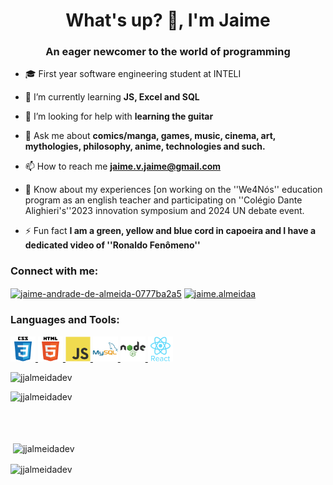 <h1 align="center">What's up? 🙌, I'm Jaime</h1>
<h3 align="center">An eager newcomer to the world of programming</h3>

- 🎓 First year software engineering student at INTELI

- 🌱 I’m currently learning **JS, Excel and SQL**

- 🤝 I’m looking for help with **learning the guitar**

- 💬 Ask me about **comics/manga, games, music, cinema, art, mythologies, philosophy, anime, technologies and such.**

- 📫 How to reach me **jaime.v.jaime@gmail.com**

- 📄 Know about my experiences [on working on the ''We4Nós'' education program as an english teacher and participating on ''Colégio Dante Alighieri's''2023 innovation symposium and 2024 UN debate event.

- ⚡ Fun fact **I am a green, yellow and blue cord in capoeira and I have a dedicated video of ''Ronaldo Fenômeno''**

<h3 align="left">Connect with me:</h3>
<p align="left">
<a href="https://linkedin.com/in/jaime-andrade-de-almeida-0777ba2a5" target="blank"><img align="center" src="https://raw.githubusercontent.com/rahuldkjain/github-profile-readme-generator/master/src/images/icons/Social/linked-in-alt.svg" alt="jaime-andrade-de-almeida-0777ba2a5" height="30" width="40" /></a>
<a href="https://instagram.com/jaime.almeidaa" target="blank"><img align="center" src="https://raw.githubusercontent.com/rahuldkjain/github-profile-readme-generator/master/src/images/icons/Social/instagram.svg" alt="jaime.almeidaa" height="30" width="40" /></a>
</p>

<h3 align="left">Languages and Tools:</h3>
<p align="left"> <a href="https://www.w3schools.com/css/" target="_blank" rel="noreferrer"> <img src="https://raw.githubusercontent.com/devicons/devicon/master/icons/css3/css3-original-wordmark.svg" alt="css3" width="40" height="40"/> </a> <a href="https://www.w3.org/html/" target="_blank" rel="noreferrer"> <img src="https://raw.githubusercontent.com/devicons/devicon/master/icons/html5/html5-original-wordmark.svg" alt="html5" width="40" height="40"/> </a> <a href="https://developer.mozilla.org/en-US/docs/Web/JavaScript" target="_blank" rel="noreferrer"> <img src="https://raw.githubusercontent.com/devicons/devicon/master/icons/javascript/javascript-original.svg" alt="javascript" width="40" height="40"/> </a> <a href="https://www.mysql.com/" target="_blank" rel="noreferrer"> <img src="https://raw.githubusercontent.com/devicons/devicon/master/icons/mysql/mysql-original-wordmark.svg" alt="mysql" width="40" height="40"/> </a> <a href="https://nodejs.org" target="_blank" rel="noreferrer"> <img src="https://raw.githubusercontent.com/devicons/devicon/master/icons/nodejs/nodejs-original-wordmark.svg" alt="nodejs" width="40" height="40"/> </a> <a href="https://reactjs.org/" target="_blank" rel="noreferrer"> <img src="https://raw.githubusercontent.com/devicons/devicon/master/icons/react/react-original-wordmark.svg" alt="react" width="40" height="40"/> </a> </p>



<p align="left"> <img src="https://komarev.com/ghpvc/?username=jjalmeidadev&label=Profile%20views&color=0e75b6&style=flat" alt="jjalmeidadev" /> </p>

<p><img align="left" src="https://github-readme-stats.vercel.app/api/top-langs?username=jjalmeidadev&show_icons=true&locale=en&layout=compact" alt="jjalmeidadev" /></p>

<br /> <br /> <br /> <br />  <p>&nbsp;<img align="center" src="https://github-readme-stats.vercel.app/api?username=jjalmeidadev&show_icons=true&locale=en" alt="jjalmeidadev" /></p>

<p><img align="center" src="https://github-readme-streak-stats.herokuapp.com/?user=jjalmeidadev&" alt="jjalmeidadev" /></p>

<!--
**jjalmeidadev/jjalmeidadev** is a ✨ _special_ ✨ repository because its `README.md` (this file) appears on your GitHub profile.

Here are some ideas to get you started:

- 🔭 I’m currently working on ...
- 🌱 I’m currently learning ...
- 👯 I’m looking to collaborate on ...
- 🤔 I’m looking for help with ...
- 💬 Ask me about ...
- 📫 How to reach me: ...
- 😄 Pronouns: ...
- ⚡ Fun fact: ...
-->
